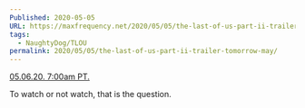 ```yaml
---
Published: 2020-05-05
URL: https://maxfrequency.net/2020/05/05/the-last-of-us-part-ii-trailer-tomorrow-may/
tags:
  - NaughtyDog/TLOU
permalink: 2020/05/05/the-last-of-us-part-ii-trailer-tomorrow-may/
---
```

[05.06.20. 7:00am PT.](https://twitter.com/Naughty_Dog/status/1257671429165772800)

To watch or not watch, that is the question.